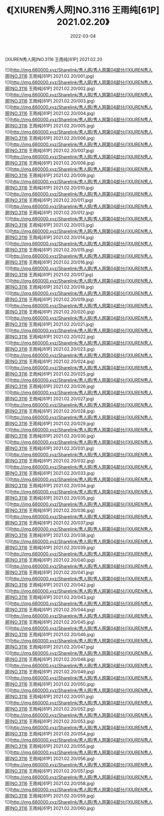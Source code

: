 ﻿---
layout: post
title:  《[XIUREN秀人网]NO.3116 王雨纯[61P] 2021.02.20》
date:   2022-03-04
img: http://img.660000.xyz/Sharelink/秀人网/秀人网第04部分/[XIUREN秀人网]NO.3116 王雨纯[61P] 2021.02.20/000.jpg
categories: [美女, 清纯, 唯美]
---

[XIUREN秀人网]NO.3116 王雨纯[61P] 2021.02.20

 ![](http://img.660000.xyz/Sharelink/秀人网/秀人网第04部分/[XIUREN秀人网]NO.3116 王雨纯[61P] 2021.02.20/001.jpg) <br>![](http://img.660000.xyz/Sharelink/秀人网/秀人网第04部分/[XIUREN秀人网]NO.3116 王雨纯[61P] 2021.02.20/002.jpg) <br>![](http://img.660000.xyz/Sharelink/秀人网/秀人网第04部分/[XIUREN秀人网]NO.3116 王雨纯[61P] 2021.02.20/003.jpg) <br>![](http://img.660000.xyz/Sharelink/秀人网/秀人网第04部分/[XIUREN秀人网]NO.3116 王雨纯[61P] 2021.02.20/004.jpg) <br>![](http://img.660000.xyz/Sharelink/秀人网/秀人网第04部分/[XIUREN秀人网]NO.3116 王雨纯[61P] 2021.02.20/005.jpg) <br>![](http://img.660000.xyz/Sharelink/秀人网/秀人网第04部分/[XIUREN秀人网]NO.3116 王雨纯[61P] 2021.02.20/006.jpg) <br>![](http://img.660000.xyz/Sharelink/秀人网/秀人网第04部分/[XIUREN秀人网]NO.3116 王雨纯[61P] 2021.02.20/007.jpg) <br>![](http://img.660000.xyz/Sharelink/秀人网/秀人网第04部分/[XIUREN秀人网]NO.3116 王雨纯[61P] 2021.02.20/008.jpg) <br>![](http://img.660000.xyz/Sharelink/秀人网/秀人网第04部分/[XIUREN秀人网]NO.3116 王雨纯[61P] 2021.02.20/009.jpg) <br>![](http://img.660000.xyz/Sharelink/秀人网/秀人网第04部分/[XIUREN秀人网]NO.3116 王雨纯[61P] 2021.02.20/010.jpg) <br>![](http://img.660000.xyz/Sharelink/秀人网/秀人网第04部分/[XIUREN秀人网]NO.3116 王雨纯[61P] 2021.02.20/011.jpg) <br>![](http://img.660000.xyz/Sharelink/秀人网/秀人网第04部分/[XIUREN秀人网]NO.3116 王雨纯[61P] 2021.02.20/012.jpg) <br>![](http://img.660000.xyz/Sharelink/秀人网/秀人网第04部分/[XIUREN秀人网]NO.3116 王雨纯[61P] 2021.02.20/013.jpg) <br>![](http://img.660000.xyz/Sharelink/秀人网/秀人网第04部分/[XIUREN秀人网]NO.3116 王雨纯[61P] 2021.02.20/014.jpg) <br>![](http://img.660000.xyz/Sharelink/秀人网/秀人网第04部分/[XIUREN秀人网]NO.3116 王雨纯[61P] 2021.02.20/015.jpg) <br>![](http://img.660000.xyz/Sharelink/秀人网/秀人网第04部分/[XIUREN秀人网]NO.3116 王雨纯[61P] 2021.02.20/016.jpg) <br>![](http://img.660000.xyz/Sharelink/秀人网/秀人网第04部分/[XIUREN秀人网]NO.3116 王雨纯[61P] 2021.02.20/017.jpg) <br>![](http://img.660000.xyz/Sharelink/秀人网/秀人网第04部分/[XIUREN秀人网]NO.3116 王雨纯[61P] 2021.02.20/018.jpg) <br>![](http://img.660000.xyz/Sharelink/秀人网/秀人网第04部分/[XIUREN秀人网]NO.3116 王雨纯[61P] 2021.02.20/019.jpg) <br>![](http://img.660000.xyz/Sharelink/秀人网/秀人网第04部分/[XIUREN秀人网]NO.3116 王雨纯[61P] 2021.02.20/020.jpg) <br>![](http://img.660000.xyz/Sharelink/秀人网/秀人网第04部分/[XIUREN秀人网]NO.3116 王雨纯[61P] 2021.02.20/021.jpg) <br>![](http://img.660000.xyz/Sharelink/秀人网/秀人网第04部分/[XIUREN秀人网]NO.3116 王雨纯[61P] 2021.02.20/022.jpg) <br>![](http://img.660000.xyz/Sharelink/秀人网/秀人网第04部分/[XIUREN秀人网]NO.3116 王雨纯[61P] 2021.02.20/023.jpg) <br>![](http://img.660000.xyz/Sharelink/秀人网/秀人网第04部分/[XIUREN秀人网]NO.3116 王雨纯[61P] 2021.02.20/024.jpg) <br>![](http://img.660000.xyz/Sharelink/秀人网/秀人网第04部分/[XIUREN秀人网]NO.3116 王雨纯[61P] 2021.02.20/025.jpg) <br>![](http://img.660000.xyz/Sharelink/秀人网/秀人网第04部分/[XIUREN秀人网]NO.3116 王雨纯[61P] 2021.02.20/026.jpg) <br>![](http://img.660000.xyz/Sharelink/秀人网/秀人网第04部分/[XIUREN秀人网]NO.3116 王雨纯[61P] 2021.02.20/027.jpg) <br>![](http://img.660000.xyz/Sharelink/秀人网/秀人网第04部分/[XIUREN秀人网]NO.3116 王雨纯[61P] 2021.02.20/028.jpg) <br>![](http://img.660000.xyz/Sharelink/秀人网/秀人网第04部分/[XIUREN秀人网]NO.3116 王雨纯[61P] 2021.02.20/029.jpg) <br>![](http://img.660000.xyz/Sharelink/秀人网/秀人网第04部分/[XIUREN秀人网]NO.3116 王雨纯[61P] 2021.02.20/030.jpg) <br>![](http://img.660000.xyz/Sharelink/秀人网/秀人网第04部分/[XIUREN秀人网]NO.3116 王雨纯[61P] 2021.02.20/031.jpg) <br>![](http://img.660000.xyz/Sharelink/秀人网/秀人网第04部分/[XIUREN秀人网]NO.3116 王雨纯[61P] 2021.02.20/032.jpg) <br>![](http://img.660000.xyz/Sharelink/秀人网/秀人网第04部分/[XIUREN秀人网]NO.3116 王雨纯[61P] 2021.02.20/033.jpg) <br>![](http://img.660000.xyz/Sharelink/秀人网/秀人网第04部分/[XIUREN秀人网]NO.3116 王雨纯[61P] 2021.02.20/034.jpg) <br>![](http://img.660000.xyz/Sharelink/秀人网/秀人网第04部分/[XIUREN秀人网]NO.3116 王雨纯[61P] 2021.02.20/035.jpg) <br>![](http://img.660000.xyz/Sharelink/秀人网/秀人网第04部分/[XIUREN秀人网]NO.3116 王雨纯[61P] 2021.02.20/036.jpg) <br>![](http://img.660000.xyz/Sharelink/秀人网/秀人网第04部分/[XIUREN秀人网]NO.3116 王雨纯[61P] 2021.02.20/037.jpg) <br>![](http://img.660000.xyz/Sharelink/秀人网/秀人网第04部分/[XIUREN秀人网]NO.3116 王雨纯[61P] 2021.02.20/038.jpg) <br>![](http://img.660000.xyz/Sharelink/秀人网/秀人网第04部分/[XIUREN秀人网]NO.3116 王雨纯[61P] 2021.02.20/039.jpg) <br>![](http://img.660000.xyz/Sharelink/秀人网/秀人网第04部分/[XIUREN秀人网]NO.3116 王雨纯[61P] 2021.02.20/040.jpg) <br>![](http://img.660000.xyz/Sharelink/秀人网/秀人网第04部分/[XIUREN秀人网]NO.3116 王雨纯[61P] 2021.02.20/041.jpg) <br>![](http://img.660000.xyz/Sharelink/秀人网/秀人网第04部分/[XIUREN秀人网]NO.3116 王雨纯[61P] 2021.02.20/042.jpg) <br>![](http://img.660000.xyz/Sharelink/秀人网/秀人网第04部分/[XIUREN秀人网]NO.3116 王雨纯[61P] 2021.02.20/043.jpg) <br>![](http://img.660000.xyz/Sharelink/秀人网/秀人网第04部分/[XIUREN秀人网]NO.3116 王雨纯[61P] 2021.02.20/044.jpg) <br>![](http://img.660000.xyz/Sharelink/秀人网/秀人网第04部分/[XIUREN秀人网]NO.3116 王雨纯[61P] 2021.02.20/045.jpg) <br>![](http://img.660000.xyz/Sharelink/秀人网/秀人网第04部分/[XIUREN秀人网]NO.3116 王雨纯[61P] 2021.02.20/046.jpg) <br>![](http://img.660000.xyz/Sharelink/秀人网/秀人网第04部分/[XIUREN秀人网]NO.3116 王雨纯[61P] 2021.02.20/047.jpg) <br>![](http://img.660000.xyz/Sharelink/秀人网/秀人网第04部分/[XIUREN秀人网]NO.3116 王雨纯[61P] 2021.02.20/048.jpg) <br>![](http://img.660000.xyz/Sharelink/秀人网/秀人网第04部分/[XIUREN秀人网]NO.3116 王雨纯[61P] 2021.02.20/049.jpg) <br>![](http://img.660000.xyz/Sharelink/秀人网/秀人网第04部分/[XIUREN秀人网]NO.3116 王雨纯[61P] 2021.02.20/050.jpg) <br>![](http://img.660000.xyz/Sharelink/秀人网/秀人网第04部分/[XIUREN秀人网]NO.3116 王雨纯[61P] 2021.02.20/051.jpg) <br>![](http://img.660000.xyz/Sharelink/秀人网/秀人网第04部分/[XIUREN秀人网]NO.3116 王雨纯[61P] 2021.02.20/052.jpg) <br>![](http://img.660000.xyz/Sharelink/秀人网/秀人网第04部分/[XIUREN秀人网]NO.3116 王雨纯[61P] 2021.02.20/053.jpg) <br>![](http://img.660000.xyz/Sharelink/秀人网/秀人网第04部分/[XIUREN秀人网]NO.3116 王雨纯[61P] 2021.02.20/054.jpg) <br>![](http://img.660000.xyz/Sharelink/秀人网/秀人网第04部分/[XIUREN秀人网]NO.3116 王雨纯[61P] 2021.02.20/055.jpg) <br>![](http://img.660000.xyz/Sharelink/秀人网/秀人网第04部分/[XIUREN秀人网]NO.3116 王雨纯[61P] 2021.02.20/056.jpg) <br>![](http://img.660000.xyz/Sharelink/秀人网/秀人网第04部分/[XIUREN秀人网]NO.3116 王雨纯[61P] 2021.02.20/057.jpg) <br>![](http://img.660000.xyz/Sharelink/秀人网/秀人网第04部分/[XIUREN秀人网]NO.3116 王雨纯[61P] 2021.02.20/058.jpg) <br>![](http://img.660000.xyz/Sharelink/秀人网/秀人网第04部分/[XIUREN秀人网]NO.3116 王雨纯[61P] 2021.02.20/059.jpg) <br>![](http://img.660000.xyz/Sharelink/秀人网/秀人网第04部分/[XIUREN秀人网]NO.3116 王雨纯[61P] 2021.02.20/060.jpg) <br>